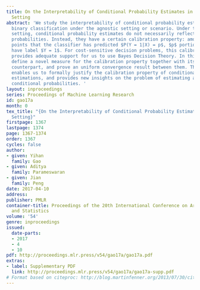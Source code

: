 ```yaml
---
title: On the Interpretability of Conditional Probability Estimates in the Agnostic
  Setting
abstract: 'We study the interpretability of conditional probability estimates for
  binary classification under the agnostic setting or scenario. Under the agnostic
  setting, conditional probability estimates do not necessarily reflect the true conditional
  probabilities. Instead, they have a certain calibration property: among all data
  points that the classifier has predicted $P(Y = 1|X) = p$, $p$ portion of them actually
  have label $Y = 1$. For cost-sensitive decision problems, this calibration property
  provides adequate support for us to use Bayes Decision Theory. In this paper, we
  define a novel measure for the calibration property together with its empirical
  counterpart, and prove an uniform convergence result between them. This new measure
  enables us to formally justify the calibration property of conditional probability
  estimations, and provides new insights on the problem of estimating and calibrating
  conditional probabilities. '
layout: inproceedings
series: Proceedings of Machine Learning Research
id: gao17a
month: 0
tex_title: "{On the Interpretability of Conditional Probability Estimates in the Agnostic
  Setting}"
firstpage: 1367
lastpage: 1374
page: 1367-1374
order: 1367
cycles: false
author:
- given: Yihan
  family: Gao
- given: Aditya
  family: Parameswaran
- given: Jian
  family: Peng
date: 2017-04-10
address: 
publisher: PMLR
container-title: Proceedings of the 20th International Conference on Artificial Intelligence
  and Statistics
volume: '54'
genre: inproceedings
issued:
  date-parts:
  - 2017
  - 4
  - 10
pdf: http://proceedings.mlr.press/v54/gao17a/gao17a.pdf
extras:
- label: Supplementary PDF
  link: http://proceedings.mlr.press/v54/gao17a/gao17a-supp.pdf
# Format based on citeproc: http://blog.martinfenner.org/2013/07/30/citeproc-yaml-for-bibliographies/
---
```

